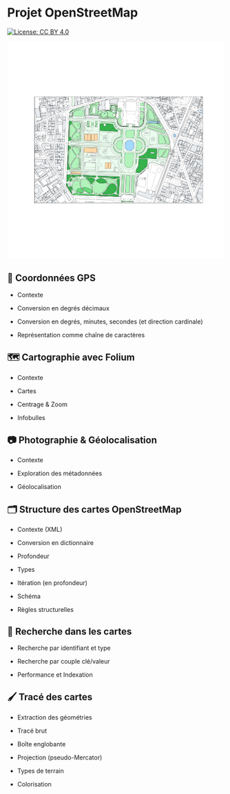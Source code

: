 Projet OpenStreetMap
================================================================================

[![License: CC BY 4.0](https://img.shields.io/badge/License-CC_BY_4.0-blue.svg)](https://creativecommons.org/licenses/by/4.0/)

![Carte du Jardin du Luxembourg](images/Luxembourg.png)

📍 Coordonnées GPS
--------------------------------------------------------------------------------

  - Contexte

  - Conversion en degrés décimaux

  - Conversion en degrés, minutes, secondes (et direction cardinale)

  - Représentation comme chaîne de caractères


🗺️ Cartographie avec Folium
--------------------------------------------------------------------------------

  - Contexte

  - Cartes

  - Centrage & Zoom

  - Infobulles


📷 Photographie & Géolocalisation
--------------------------------------------------------------------------------

  - Contexte

  - Exploration des métadonnées

  - Géolocalisation


🗂️ Structure des cartes OpenStreetMap
--------------------------------------------------------------------------------

  - Contexte (XML)

  - Conversion en dictionnaire

  - Profondeur

  - Types

  - Itération (en profondeur)

  - Schéma

  - Règles structurelles


🔎 Recherche dans les cartes
--------------------------------------------------------------------------------

  - Recherche par identifiant et type

  - Recherche par couple clé/valeur

  - Performance et Indexation


🖌️ Tracé des cartes
--------------------------------------------------------------------------------

  - Extraction des géométries

  - Tracé brut

  - Boîte englobante

  - Projection (pseudo-Mercator)

  - Types de terrain

  - Colorisation
